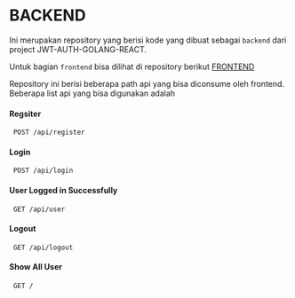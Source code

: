 # BACKEND
Ini merupakan repository yang berisi kode yang dibuat sebagai `backend` dari project JWT-AUTH-GOLANG-REACT.

Untuk bagian `frontend` bisa dilihat di repository berikut [FRONTEND](https://github.com/rezairfanwijaya/Auth-JWT-Golang-React-FRONTEND)

Repository ini berisi beberapa path api yang bisa diconsume oleh frontend. Beberapa list api yang bisa digunakan adalah 

#### Regsiter
```
 POST /api/register
```

#### Login
```
 POST /api/login
```

#### User Logged in Successfully
```
 GET /api/user
```

#### Logout
```
 GET /api/logout
```

#### Show All User
```
 GET /
```
